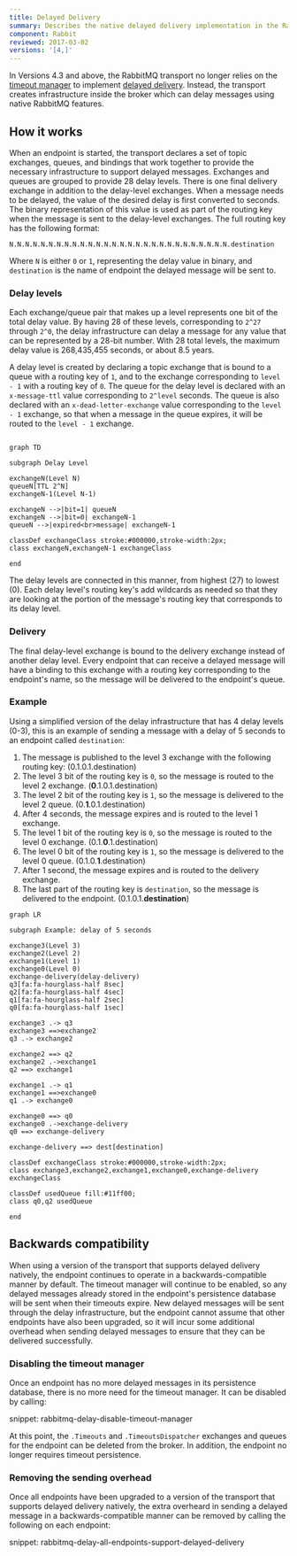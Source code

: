 ```yaml
---
title: Delayed Delivery
summary: Describes the native delayed delivery implementation in the RabbitMQ transport
component: Rabbit
reviewed: 2017-03-02
versions: '[4,]'
---
```


In Versions 4.3 and above, the RabbitMQ transport no longer relies on the [timeout manager](/nservicebus/messaging/timeout-manager.md) to implement [delayed delivery](/nservicebus/messaging/delayed-delivery.md). Instead, the transport creates infrastructure inside the broker which can delay messages using native RabbitMQ features.


## How it works

When an endpoint is started, the transport declares a set of topic exchanges, queues, and bindings that work together to provide the necessary infrastructure to support delayed messages. Exchanges and queues are grouped to provide 28 delay levels. There is one final delivery exchange in addition to the delay-level exchanges. When a message needs to be delayed, the value of the desired delay is first converted to seconds. The binary representation of this value is used as part of the routing key when the message is sent to the delay-level exchanges. The full routing key has the following format:

```no-highlight
N.N.N.N.N.N.N.N.N.N.N.N.N.N.N.N.N.N.N.N.N.N.N.N.N.N.N.N.destination
```

Where `N` is either `0` or `1`, representing the delay value in binary, and `destination` is the name of endpoint the delayed message will be sent to.


### Delay levels

Each exchange/queue pair that makes up a level represents one bit of the total delay value. By having 28 of these levels, corresponding to `2^27` through `2^0`, the delay infrastructure can delay a message for any value that can be represented by a 28-bit number. With 28 total levels, the maximum delay value is 268,435,455 seconds, or about 8.5 years.

A delay level is created by declaring a topic exchange that is bound to a queue with a routing key of `1`, and to the exchange corresponding to `level - 1` with a routing key of `0`. The queue for the delay level is declared with an `x-message-ttl` value corresponding to `2^level` seconds. The queue is also declared with an `x-dead-letter-exchange` value corresponding to the `level - 1` exchange, so that when a message in the queue expires, it will be routed to the `level - 1` exchange.

```mermaid

graph TD

subgraph Delay Level

exchangeN(Level N)
queueN[TTL 2^N]
exchangeN-1(Level N-1)

exchangeN -->|bit=1| queueN
exchangeN -->|bit=0| exchangeN-1
queueN -->|expired<br>message| exchangeN-1

classDef exchangeClass stroke:#000000,stroke-width:2px;
class exchangeN,exchangeN-1 exchangeClass

end
```

The delay levels are connected in this manner, from highest (27) to lowest (0). Each delay level's routing key's add wildcards as needed so that they are looking at the portion of the message's routing key that corresponds to its delay level.


### Delivery

The final delay-level exchange is bound to the delivery exchange instead of another delay level. Every endpoint that can receive a delayed message will have a binding to this exchange with a routing key corresponding to the endpoint's name, so the message will be delivered to the endpoint's queue.


### Example

Using a simplified version of the delay infrastructure that has 4 delay levels (0-3), this is an example of sending a message with a delay of 5 seconds to an endpoint called `destination`:

 1. The message is published to the level 3 exchange with the following routing key: (0.1.0.1.destination)
 1. The level 3 bit of the routing key is `0`, so the message is routed to the level 2 exchange. (**0**.1.0.1.destination)
 1. The level 2 bit of the routing key is `1`, so the message is delivered to the level 2 queue. (0.**1**.0.1.destination)
 1. After 4 seconds, the message expires and is routed to the level 1 exchange.
 1. The level 1 bit of the routing key is `0`, so the message is routed to the level 0 exchange. (0.1.**0**.1.destination)
 1. The level 0 bit of the routing key is `1`, so the message is delivered to the level 0 queue. (0.1.0.**1**.destination)
 1. After 1 second, the message expires and is routed to the delivery exchange.
 1. The last part of the routing key is `destination`, so the message is delivered to the endpoint. (0.1.0.1.**destination**)

```mermaid
graph LR

subgraph Example: delay of 5 seconds

exchange3(Level 3)
exchange2(Level 2)
exchange1(Level 1)
exchange0(Level 0)
exchange-delivery(delay-delivery)
q3[fa:fa-hourglass-half 8sec]
q2[fa:fa-hourglass-half 4sec]
q1[fa:fa-hourglass-half 2sec]
q0[fa:fa-hourglass-half 1sec]

exchange3 .-> q3
exchange3 ==>exchange2
q3 .-> exchange2

exchange2 ==> q2
exchange2 .->exchange1
q2 ==> exchange1

exchange1 .-> q1
exchange1 ==>exchange0
q1 .-> exchange0

exchange0 ==> q0
exchange0 .->exchange-delivery
q0 ==> exchange-delivery

exchange-delivery ==> dest[destination]

classDef exchangeClass stroke:#000000,stroke-width:2px;
class exchange3,exchange2,exchange1,exchange0,exchange-delivery exchangeClass

classDef usedQueue fill:#11ff00;
class q0,q2 usedQueue

end
```


## Backwards compatibility

When using a version of the transport that supports delayed delivery natively, the endpoint continues to operate in a backwards-compatible manner by default. The timeout manager will continue to be enabled, so any delayed messages already stored in the endpoint's persistence database will be sent when their timeouts expire. New delayed messages will be sent through the delay infrastructure, but the endpoint cannot assume that other endpoints have also been upgraded, so it will incur some additional overhead when sending delayed messages to ensure that they can be delivered successfully.


### Disabling the timeout manager

Once an endpoint has no more delayed messages in its persistence database, there is no more need for the timeout manager. It can be disabled by calling:

snippet: rabbitmq-delay-disable-timeout-manager

At this point, the `.Timeouts` and `.TimeoutsDispatcher` exchanges and queues for the endpoint can be deleted from the broker. In addition, the endpoint no longer requires timeout persistence.


### Removing the sending overhead

Once all endpoints have been upgraded to a version of the transport that supports delayed delivery natively, the extra overheard in sending a delayed message in a backwards-compatible manner can be removed by calling the following on each endpoint:

snippet: rabbitmq-delay-all-endpoints-support-delayed-delivery

